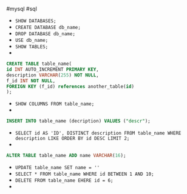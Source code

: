#mysql #sql

- `SHOW DATABASES;`
- `CREATE DATABASE db_name;`
- `DROP DATABASE db_name;`
- `USE db_name;`
- `SHOW TABLES;`
- 
``` SQL
CREATE TABLE table_name(
id INT AUTO_INCREMENT PRIMARY KEY,
description VARCHAR(255) NOT NULL,
f_id INT NOT NULL,
FOREIGN KEY (f_id) references another_table(id)
);
```
- `SHOW COLUMNS FROM table_name;`
- 
``` SQL
INSERT INTO table_name (decription) VALUES ("descr");
```
- `SELECT id AS 'ID', DISTINCT description FROM table_name WHERE description LIKE ORDER BY id DESC LIMIT 2;`
- 
``` SQL
ALTER TABLE table_name ADD name VARCHAR(16);
```
- `UPDATE table_name SET name = ''`
- `SELECT * FROM table_name WHERE id BETWEEN 1 AND 10;`
- `DELETE FROM table_name EHERE id = 6;`
-  